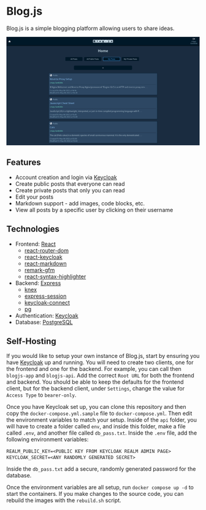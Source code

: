# Blog.js

Blog.js is a simple blogging platform allowing users to share ideas.

![example](./example.png)

## Features
- Account creation and login via [Keycloak](https://www.keycloak.org/)
- Create public posts that everyone can read
- Create private posts that only you can read
- Edit your posts
- Markdown support - add images, code blocks, etc.
- View all posts by a specific user by clicking on their username

## Technologies
- Frontend: [React](https://reactjs.org/)
  - [react-router-dom](https://github.com/remix-run/react-router)
  - [react-keycloak](https://github.com/react-keycloak/react-keycloak/blob/master/packages/web/README.md)
  - [react-markdown](https://github.com/remarkjs/react-markdown#readme)
  - [remark-gfm](https://github.com/remarkjs/remark-gfm)
  - [react-syntax-highlighter](https://github.com/react-syntax-highlighter/react-syntax-highlighter)
- Backend: [Express](https://expressjs.com/)
  - [knex](https://knexjs.org/)
  - [express-session](https://github.com/expressjs/session)
  - [keycloak-connect](https://github.com/keycloak/keycloak-nodejs-connect)
  - [pg](https://github.com/brianc/node-postgres)
- Authentication: [Keycloak](https://www.keycloak.org/)
- Database: [PostgreSQL](https://www.postgresql.org/)

## Self-Hosting
If you would like to setup your own instance of Blog.js, start by ensuring you have [Keycloak](https://www.keycloak.org/) up and running. You will need to create two clients, one for the frontend and one for the backend. For example, you can call then `blogjs-app` and `blogjs-api`. Add the correct `Root URL` for both the frontend and backend. You should be able to keep the defaults for the frontend client, but for the backend client, under `Settings`, change the value for `Access Type` to `bearer-only`.

Once you have Keycloak set up, you can clone this repository and then copy the `docker-compose.yml.sample` file to `docker-compose.yml`. Then edit the environment variables to match your setup.  Inside of the `api` folder, you will have to create a folder called `env`, and inside this folder, make a file called `.env`, and another file called `db_pass.txt`. Inside the `.env` file, add the following environment variables:

```
REALM_PUBLIC_KEY=<PUBLIC KEY FROM KEYCLOAK REALM ADMIN PAGE>
KEYCLOAK_SECRET=<ANY RANDOMLY GENERATED SECRET>
```

Inside the `db_pass.txt` add a secure, randomly generated password for the database.

Once the environment variables are all setup, run `docker compose up -d` to start the containers.  If you make changes to the source code, you can rebuild the images with the `rebuild.sh` script.
